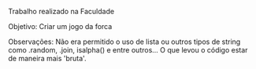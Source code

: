 Trabalho realizado na Faculdade

Objetivo: Criar um jogo da forca

Observações: Não era permitido o uso de lista ou outros tipos de string como .random, .join, isalpha() e entre outros... O que levou o código estar de maneira mais 'bruta'.
